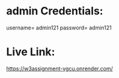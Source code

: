 # admin Credentials: 
username= admin121
password= admin121

# Live Link:
https://w3assignment-vgcu.onrender.com/

